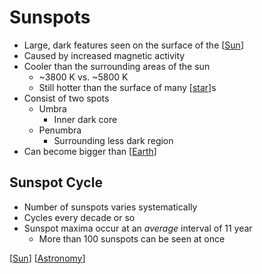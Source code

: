 # Sunspots

- Large, dark features seen on the surface of the [[Sun]]
- Caused by increased magnetic activity
- Cooler than the surrounding areas of the sun
  - ~3800 K vs. ~5800 K
  - Still hotter than the surface of many [[star]]s
- Consist of two spots
  - Umbra
    - Inner dark core
  - Penumbra
    - Surrounding less dark region
- Can become bigger than [[Earth]]

## Sunspot Cycle

- Number of sunspots varies systematically
- Cycles every decade or so
- Sunspot maxima occur at an _average_ interval of 11 year
  - More than 100 sunspots can be seen at once

[[Sun]] [[Astronomy]]

[//begin]: # "Autogenerated link references for markdown compatibility"
[Sun]: sun "Sun"
[star]: star "Star"
[Earth]: earth "Earth 🜨"
[Astronomy]: astronomy "Astronomy"
[//end]: # "Autogenerated link references"